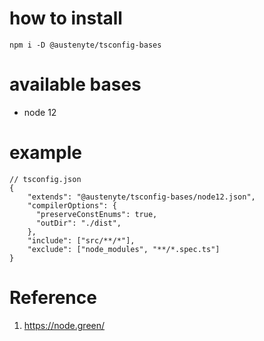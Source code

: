 
# how to install
```
npm i -D @austenyte/tsconfig-bases
```

# available bases
- node 12

# example 
```
// tsconfig.json
{
    "extends": "@austenyte/tsconfig-bases/node12.json",
    "compilerOptions": {
      "preserveConstEnums": true,
      "outDir": "./dist",
    },
    "include": ["src/**/*"],
    "exclude": ["node_modules", "**/*.spec.ts"]
}
```

# Reference
1. https://node.green/
